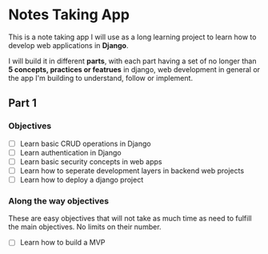 # Notes Taking App

This is a note taking app I will use as a long learning project to
learn how to develop web applications in **Django**.

I will build it in different **parts**, with each part having a set
of no longer than **5 concepts, practices or featrues** in django,
web development in general or the app I'm building to understand,
follow or implement.

## Part 1

### Objectives

- [ ] Learn basic CRUD operations in Django
- [ ] Learn authentication in Django
- [ ] Learn basic security concepts in web apps
- [ ] Learn how to seperate development layers in backend web projects
- [ ] Learn how to deploy a django project

### Along the way objectives

These are easy objectives that will not take as much time as need
to fulfill the main objectives. No limits on their number.

- [ ] Learn how to build a MVP
